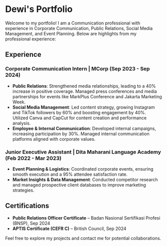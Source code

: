 # Dewi's Portfolio

Welcome to my portfolio! I am a Communication professional with experience in Corporate Communication, Public Relations, Social Media Management, and Event Planning. Below are highlights from my professional experience:

## Experience

### Corporate Communication Intern | MCorp (Sep 2023 - Sep 2024)
- **Public Relations**: Strengthened media relationships, leading to a 40% increase in positive coverage. Managed press conferences and media partnerships for events like MarkPlus Conference and Jakarta Marketing Week.
- **Social Media Management**: Led content strategy, growing Instagram and TikTok followers by 60% and boosting engagement by 40%. Utilized Canva and CapCut for content creation and performance analysis.
- **Employee & Internal Communication**: Developed internal campaigns, increasing participation by 30%. Managed internal communication platforms aligned with corporate values.

### Junior Executive Assistant | Dita Maharani Language Academy (Feb 2022 - Mar 2023)
- **Event Planning & Logistics**: Coordinated corporate events, ensuring smooth execution and a 95% attendee satisfaction rate.
- **Market Insights & Data Management**: Conducted competitor research and managed prospective client databases to improve marketing strategies.

## Certifications
- **Public Relations Officer Certificate** – Badan Nasional Sertifikasi Profesi (BNSP), Sep 2024
- **APTIS Certificate (CEFR C)** – British Council, Sep 2024

Feel free to explore my projects and contact me for potential collaborations.
